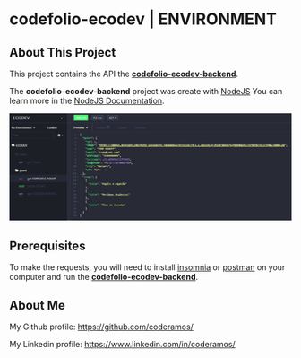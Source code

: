 # codefolio-ecodev | ENVIRONMENT

## About This Project

This project contains the API the **[codefolio-ecodev-backend](https://github.com/coderamos/codefolio-ecodev-backend)**.

The **codefolio-ecodev-backend** project was create with [NodeJS](https://nodejs.org/en/) You can learn more in the [NodeJS Documentation](https://nodejs.org/en/docs/).

![api](./api.png)

## Prerequisites

To make the requests, you will need to install [insomnia](https://insomnia.rest/) or [postman](https://www.postman.com/) on your computer and run the **[codefolio-ecodev-backend](https://github.com/coderamos/codefolio-ecodev-backend)**.

## About Me

My Github profile: https://github.com/coderamos/

My Linkedin profile: https://www.linkedin.com/in/coderamos/
